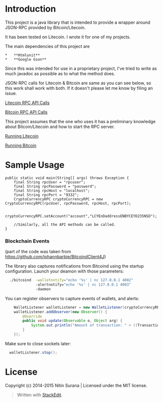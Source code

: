 Introduction
============

This project is a java library that is intended to provide a wrapper around JSON-RPC provided by Bitcoin/Litecoin.

It has been tested on Litecoin. I wrote it for one of my projects.

The main dependencies of this project are 

    *   **Htmlunit**	
    *   **Google Gson**

Since this was intended for use in a proprietary project, I've tried to write as much javadoc as possible as to what the method does.

JSON-RPC calls for Litecoin & Bitcoin are same as you can see below, so this work shall work with both. If it doesn't please let me know by filing an issue.

[Litecoin RPC API Calls](https://litecoin.info/Litecoin_API)

[Bitcoin RPC API Calls](https://en.bitcoin.it/wiki/API_reference_%28JSON-RPC%29)

This project assumes that the one who uses it has a preliminary knowledge about Bitcoin/Litecoin and how to start the RPC server.

[Running Litecoin](https://litecoin.info/Litecoin.conf)

[Running Bitcoin](https://en.bitcoin.it/wiki/Running_Bitcoin)



Sample Usage
===========

    public static void main(String[] args) throws Exception {
        final String rpcUser = "rpcuser";
        final String rpcPassword = "password";
        final String rpcHost = "localhost";
        final String rpcPort = "9332";
        CryptoCurrencyRPC cryptoCurrencyRPC = new CryptoCurrencyRPC(rpcUser, rpcPassword, rpcHost, rpcPort);

        cryptoCurrencyRPC.setAccount("account","LCYEnDaddressENBYCEYD235NSD");
        
        //Similarly, all the API methods can be called.
    }

### Blockchain Events 
(part of the code was taken from https://github.com/johannbarbie/BitcoindClient4J)

The library also captures notifications from Bitcoind using the startup configuration. Launch your deamon with those parameters:
```bash
  ./bitcoind  -walletnotify="echo '%s' | nc 127.0.0.1 4002" 
              -alertnotify="echo '%s' | nc 127.0.0.1 4003" 
              -daemon
```

You can register observers to capture events of wallets, and alerts:
```java
    WalletListener walletListener = new WalletListener(cryptoCurrencyRPC, 4002);
    walletListener.addObserver(new Observer() {
        @Override
        public void update(Observable o, Object arg) {
            System.out.println("Amount of transaction: " + ((Transaction)arg).getAmount());
        }
    });

```

Make sure to close sockets later:
```java
  walletListener.stop();
```

License
=======
Copyright (c) 2014-2015 Nitin Surana | Licensed under the MIT license.


> Written with [StackEdit](https://stackedit.io/).
